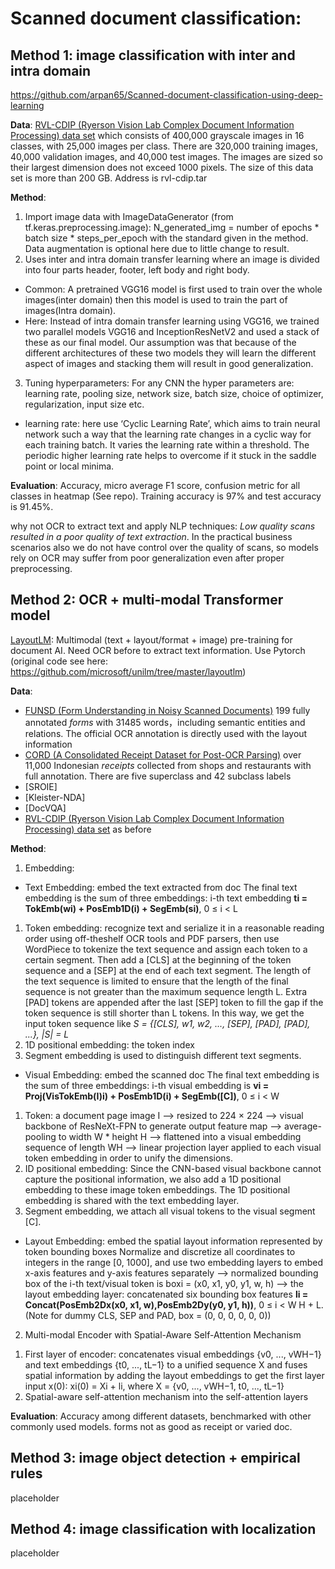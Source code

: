 # Scanned document classification: 

## Method 1: image classification with inter and intra domain 
https://github.com/arpan65/Scanned-document-classification-using-deep-learning

**Data**: [RVL-CDIP (Ryerson Vision Lab Complex Document Information Processing) data set](https://www.cs.cmu.edu/~aharley/rvl-cdip/) which consists of 400,000 grayscale images in 16 classes, with 25,000 images per class. There are 320,000 training images, 40,000 validation images, and 40,000 test images. The images are sized so their largest dimension does not exceed 1000 pixels. The size of this data set is more than 200 GB. Address is rvl-cdip.tar

**Method**:
1. Import image data with ImageDataGenerator (from tf.keras.preprocessing.image): N_generated_img = number of epochs * batch size * steps_per_epoch with the standard given in the method. Data augmentation is optional here due to little change to result.
2. Uses inter and intra domain transfer learning where an image is divided into four parts header, footer, left body and right body. 
  + Common: A pretrained VGG16 model is first used to train over the whole images(inter domain) then this model is used to train the part of images(Intra domain).
  + Here: Instead of intra domain transfer learning using VGG16, we trained two parallel models VGG16 and InceptionResNetV2 and used a stack of these as our final model. Our assumption was that because of the different architectures of these two models they will learn the different aspect of images and stacking them will result in good generalization.
3. Tuning hyperparameters: For any CNN the hyper parameters are: learning rate, pooling size, network size, batch size, choice of optimizer, regularization, input size etc.
  + learning rate: here use  ‘Cyclic Learning Rate’, which aims to train neural network such a way that the learning rate changes in a cyclic way for each training batch. It varies the learning rate within a threshold. The periodic higher learning rate helps to overcome if it stuck in the saddle point or local minima.

**Evaluation**: Accuracy, micro average F1 score, confusion metric for all classes in heatmap (See repo). Training accuracy is 97% and test accuracy is 91.45%.

why not OCR to extract text and apply NLP techniques: _Low quality scans resulted in a poor quality of text extraction_. In the practical business scenarios also we do not have control over the quality of scans, so models rely on OCR may suffer from poor generalization even after proper preprocessing.





## Method 2: OCR + multi-modal Transformer model 

[LayoutLM](https://arxiv.org/pdf/2012.14740v1.pdf): Multimodal (text + layout/format + image) pre-training for document AI. Need OCR before to extract text information. Use Pytorch (original code see here: https://github.com/microsoft/unilm/tree/master/layoutlm)

**Data**: 
+ [FUNSD (Form Understanding in Noisy Scanned Documents)](https://guillaumejaume.github.io/FUNSD/download/) 199 fully annotated _forms_ with 31485 words，including semantic entities and relations. The official OCR annotation is directly used with the layout information
+ [CORD (A Consolidated Receipt Dataset for Post-OCR Parsing)](https://github.com/clovaai/cord) over 11,000 Indonesian _receipts_ collected from shops and restaurants with full annotation. There are five superclass and 42 subclass labels
+ [SROIE]
+ [Kleister-NDA]
+ [DocVQA]
+ [RVL-CDIP (Ryerson Vision Lab Complex Document Information Processing) data set](https://www.cs.cmu.edu/~aharley/rvl-cdip/) as before

**Method**:
1. Embedding:
+ Text Embedding: embed the text extracted from doc
The final text embedding is the sum of three embeddings: i-th text embedding **ti = TokEmb(wi) + PosEmb1D(i) + SegEmb(si)**, 0 ≤ i < L
1) Token embedding: recognize text and serialize it in a reasonable reading order using off-theshelf OCR tools and PDF parsers, then use WordPiece to tokenize the text sequence and assign each token to a certain segment. Then add a [CLS] at the beginning of the token sequence and a [SEP] at the end of each text segment. The length of the text sequence is limited to ensure that the length of the final sequence is not greater than the maximum sequence length L. Extra [PAD] tokens are appended after the last [SEP] token to fill the gap if the token sequence is still shorter than L tokens. In this way, we get the input token sequence like _S = {[CLS], w1, w2, ..., [SEP], [PAD], [PAD], ...}, |S| = L_
2) 1D positional embedding: the token index
3) Segment embedding is used to distinguish different text segments. 

+ Visual Embedding: embed the scanned doc
The final text embedding is the sum of three embeddings: i-th visual embedding is **vi = Proj(VisTokEmb(I)i) + PosEmb1D(i) + SegEmb([C])**, 0 ≤ i < W
1) Token: a document page image I --> resized to 224 × 224 --> visual backbone of ResNeXt-FPN to generate output feature map --> average-pooling to width W * height H --> flattened into a visual embedding sequence of length WH --> linear projection layer applied to each visual token embedding in order to unify the dimensions. 
2) ID positional embedding: Since the CNN-based visual backbone cannot capture the positional information, we also add a 1D positional embedding to these image token embeddings. The 1D positional embedding is shared with the text embedding layer. 
3) Segment embedding, we attach all visual tokens to the visual segment [C]. 

+ Layout Embedding: embed the spatial layout information represented by token bounding boxes
Normalize and discretize all coordinates to integers in the range [0, 1000], and use two embedding layers to embed x-axis features and y-axis features separately --> normalized bounding box of the i-th text/visual token is boxi = (x0, x1, y0, y1, w, h) --> the layout embedding layer: concatenated six bounding box features **li = Concat(PosEmb2Dx(x0, x1, w),PosEmb2Dy(y0, y1, h))**, 0 ≤ i < W H + L.
(Note for dummy CLS, SEP and PAD, box = (0, 0, 0, 0, 0, 0))

2. Multi-modal Encoder with Spatial-Aware Self-Attention Mechanism
1) First layer of encoder: concatenates visual embeddings {v0, ..., vWH−1} and text embeddings {t0, ..., tL−1} to a unified sequence X and fuses spatial information by adding the layout embeddings to get the first layer input x(0): xi(0) = Xi + li, where X = {v0, ..., vWH−1, t0, ..., tL−1}
2) Spatial-aware self-attention mechanism into the self-attention layers


**Evaluation**: 
Accuracy among different datasets, benchmarked with other commonly used models. forms not as good as receipt or varied doc.

## Method 3: image object detection + empirical rules
placeholder

## Method 4: image classification with localization
placeholder

